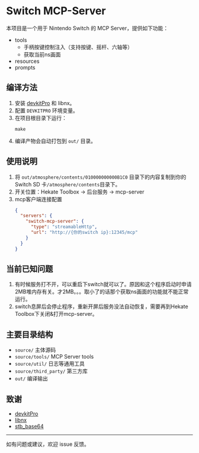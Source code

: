 
# Switch MCP-Server

本项目是一个用于 Nintendo Switch 的 MCP Server，提供如下功能：

- tools
  - 手柄按键控制注入（支持按键、摇杆、六轴等）
  - 获取当前ns画面
- resources
- prompts

## 编译方法

1. 安装 [devkitPro](https://devkitpro.org/) 和 libnx。
2. 配置 `DEVKITPRO` 环境变量。
3. 在项目根目录下运行：
   ```
   make
   ```
4. 编译产物会自动打包到 `out/` 目录。

## 使用说明

1. 将 `out/atmosphere/contents/010000000000B1C0` 目录下的内容复制到你的 Switch SD 卡`/atmosphere/contents`目录下。
2. 开关位置：Hekate Toolbox -> 后台服务 -> mcp-server
3. mcp客户端连接配置
    ```json
    {
      "servers": {
        "switch-mcp-server": {
          "type": "streamableHttp",
          "url": "http://{你的switch ip}:12345/mcp"
        }
      }
    }
    ```

## 当前已知问题

1. 有时候服务打不开，可以重启下switch就可以了。原因和这个程序启动时申请2MB堆内存有关。才2MB。。。取小了的话那个获取ns画面的功能就不能正常运行。
2. switch息屏后会停止程序，重新开屏后服务没法自动恢复，需要再到Hekate Toolbox下关闭&打开mcp-server。

## 主要目录结构

- `source/`         主体源码
- `source/tools/`   MCP Server tools
- `source/util/`    日志等通用工具
- `source/third_party/`  第三方库
- `out/`            编译输出

## 致谢

- [devkitPro](https://devkitpro.org/)
- [libnx](https://github.com/switchbrew/libnx)
- [stb_base64](https://github.com/nothings/stb)

---
如有问题或建议，欢迎 issue 反馈。
